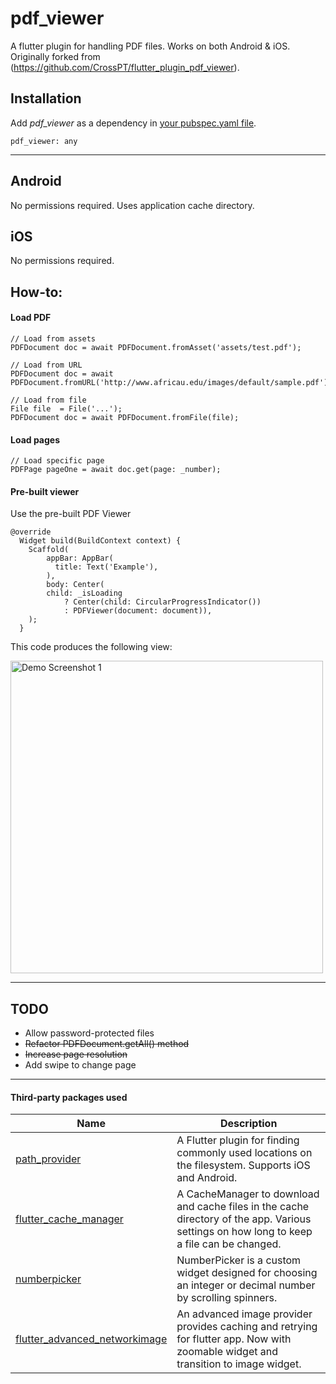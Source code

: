 # pdf_viewer

A flutter plugin for handling PDF files. Works on both Android & iOS. Originally forked from (https://github.com/CrossPT/flutter_plugin_pdf_viewer).

## Installation

Add  *pdf_viewer*  as a dependency in [your pubspec.yaml file](https://flutter.io/platform-plugins/).
```
pdf_viewer: any
```

---

## Android
No permissions required. Uses application cache directory.

## iOS
No permissions required.

## How-to:

#### Load PDF
```
// Load from assets
PDFDocument doc = await PDFDocument.fromAsset('assets/test.pdf');
 
// Load from URL
PDFDocument doc = await PDFDocument.fromURL('http://www.africau.edu/images/default/sample.pdf');

// Load from file
File file  = File('...');
PDFDocument doc = await PDFDocument.fromFile(file);
```

#### Load pages
```
// Load specific page
PDFPage pageOne = await doc.get(page: _number);
```

#### Pre-built viewer
Use the pre-built PDF Viewer
```
@override
  Widget build(BuildContext context) {
    Scaffold(
        appBar: AppBar(
          title: Text('Example'),
        ),
        body: Center(
        child: _isLoading
            ? Center(child: CircularProgressIndicator())
            : PDFViewer(document: document)),
    );
  }
```

This code produces the following view:

<img height="500px" src="https://raw.githubusercontent.com/CrossPT/flutter_pdf_viewer/master/demo.png" alt="Demo Screenshot 1"/>

---

## TODO

* Allow password-protected files
* ~~Refactor PDFDocument.getAll() method~~
* ~~Increase page resolution~~
* Add swipe to change page

---

#### Third-party packages used

| Name | Description  |
|-|-|
| [path_provider](https://pub.dartlang.org/packages/path_provider)               | A Flutter plugin for finding commonly used locations on the filesystem. Supports iOS and Android.            |
| [flutter_cache_manager](https://pub.dartlang.org/packages/flutter_cache_manager)       | A CacheManager to download and cache files in the cache directory of the app. Various settings on how long to keep a file can be changed. |
| [numberpicker](https://pub.dartlang.org/packages/numberpicker)                | NumberPicker is a custom widget designed for choosing an integer or decimal number by scrolling spinners. |
| [flutter_advanced_networkimage](https://pub.dartlang.org/packages/flutter_advanced_networkimage) | An advanced image provider provides caching and retrying for flutter app. Now with zoomable widget and transition to image widget. |